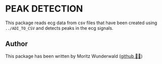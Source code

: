 # PEAK DETECTION

This package reads ecg data from csv files that have been created using `../ADI_TO_CSV` and detects peaks in the ecg signals.

## Author

This package has been written by Moritz Wunderwald ([github 🧑‍💻](https://github.com/wunderwald))